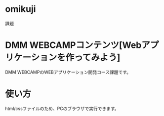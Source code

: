 # omikuji
課題
# DMM WEBCAMPコンテンツ[Webアプリケーションを作ってみよう]
DMM WEBCAMPのWEBアプリケーション開発コース課題です。
# 使い方
html/cssファイルのため、PCのブラウザで実行できます。
